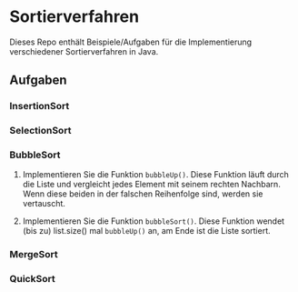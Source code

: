 # Sortierverfahren

Dieses Repo enthält Beispiele/Aufgaben für die Implementierung verschiedener Sortierverfahren in Java.

## Aufgaben

### InsertionSort

### SelectionSort

### BubbleSort

1. Implementieren Sie die Funktion `bubbleUp()`.
   Diese Funktion läuft durch die Liste und vergleicht jedes Element mit seinem rechten
   Nachbarn. Wenn diese beiden in der falschen Reihenfolge sind, werden sie vertauscht.

2. Implementieren Sie die Funktion `bubbleSort()`.
   Diese Funktion wendet (bis zu) list.size() mal `bubbleUp()` an, am Ende ist die Liste
   sortiert.

### MergeSort

### QuickSort
